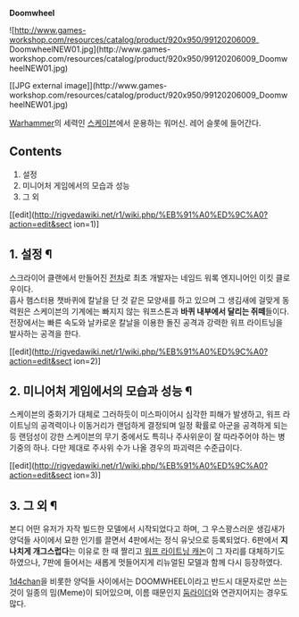 **Doomwheel**

![http://www.games-workshop.com/resources/catalog/product/920x950/99120206009_
DoomwheelNEW01.jpg](http://www.games-
workshop.com/resources/catalog/product/920x950/99120206009_DoomwheelNEW01.jpg)

[[JPG external image]](http://www.games-
workshop.com/resources/catalog/product/920x950/99120206009_DoomwheelNEW01.jpg)

[Warhammer](Warhammer.md)의 세력인
[스케이븐](%EC%8A%A4%EC%BC%80%EC%9D%B4%EB%B8%90.md)에서 운용하는 워머신. 레어 슬롯에 들어간다.

## Contents

    

1. 설정 
2. 미니어처 게임에서의 모습과 성능 
3. 그 외 

[[edit](http://rigvedawiki.net/r1/wiki.php/%EB%91%A0%ED%9C%A0?action=edit&sect
ion=1)]

## 1. 설정 ¶

스크라이어 클랜에서 만들어진 [전차](%EC%A0%84%EC%B0%A8.md)로 최초 개발자는 네임드 워록 엔지니어인 이킷 클로우이다.  
흡사 햄스터용 챗바퀴에 칼날을 단 것 같은 모양새를 하고 있으며 그 생김새에 걸맞게 동력원은 스케이븐의 기계에는 빠지지 않는 워프스톤과
**바퀴 내부에서 달리는 쥐떼**들이다. 전장에서는 빠른 속도와 날카로운 칼날을 이용한 돌진 공격과 강력한 워프 라이트닝을 발사하는 공격을
한다.

  

[[edit](http://rigvedawiki.net/r1/wiki.php/%EB%91%A0%ED%9C%A0?action=edit&sect
ion=2)]

## 2. 미니어처 게임에서의 모습과 성능 ¶

스케이븐의 중화기가 대체로 그러하듯이 미스파이어시 심각한 피해가 발생하고, 워프 라이트닝의 공격력이나 이동거리가 랜덤하게 결정되며 일정
확률로 아군을 공격하게 되는 등 랜덤성이 강한 스케이븐의 무기 중에서도 특히나 주사위운이 잘 따라주어야 하는 병기중의 하나. 다만 제대로
주사위 수가 나올 경우의 파괴력은 수준급이다.

  

[[edit](http://rigvedawiki.net/r1/wiki.php/%EB%91%A0%ED%9C%A0?action=edit&sect
ion=3)]

## 3. 그 외 ¶

본디 어떤 유저가 자작 빌드한 모델에서 시작되었다고 하며, 그 우스꽝스러운 생김새가 양덕들 사이에서 묘한 인기를 끌면서 4판에서는 정식
유닛으로 등록되었다. 6판에서 **지나치게 개그스럽다**는 이유로 한 때 짤리고 [워프 라이트닝 캐논](%EC%9B%8C%ED%94%84%20%EB%9D%BC%EC%9D%B4%ED%8A%B8%EB%8B%9D%20%EC%BA%90%EB%85%BC.md)이 그 자리를 대체하기도
하였으나, 7판에 들어서는 새롭게 멋들어지게 리뉴얼된 모델과 함께 다시 등장하였다.

  

[1d4chan](1d4chan.md)을 비롯한 양덕들 사이에서는 DOOMWHEEL이라고 반드시 대문자로만 쓰는 것이 일종의
밈(Meme)이 되어있으며, 이름 때문인지 [둠라이더](%EB%91%A0%EB%9D%BC%EC%9D%B4%EB%8D%94.md)와
연관지어지는 경우도 많다.

  

